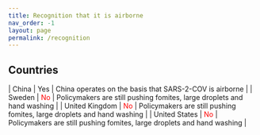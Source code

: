 ```yaml
---
title: Recognition that it is airborne
nav_order: -1
layout: page
permalink: /recognition
---
```


<style>
r { color: Red }
o { color: Orange }
g { color: Green }
</style>

## Countries

| China | Yes | China operates on the basis that SARS-2-COV is airborne |
| Sweden | <r>No</r> | Policymakers are still pushing fomites, large droplets and hand washing | 
| United Kingdom | <r>No</r> | Policymakers are still pushing fomites, large droplets and hand washing |
| United States | <r>No</r> | Policymakers are still pushing fomites, large droplets and hand washing |
